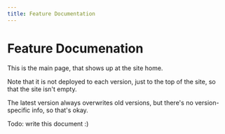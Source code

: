 ```yaml
---
title: Feature Documentation
---
```


# Feature Documenation

This is the main page, that shows up at the site home.

Note that it is not deployed to each version, just to the top of the site, so that the site isn't empty.

The latest version always overwrites old versions, but there's no version-specific info, so that's okay.

Todo: write this document :)